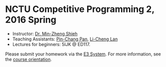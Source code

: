 # NCTU Competitive Programming 2, 2016 Spring

+   Instructor: [Dr. Min-Zheng Shieh](mailto:mzshieh@nctu.edu.tw)
+   Teaching Assistants: [Pin-Chang Pan](http://codeforces.com/profile/leopan0922), [Li-Cheng Lan](http://codeforces.com/profile/lclan)
+   Lectures for beginners: 5IJK @ ED117.

Please submit your homework via the [E3 System](https://dcpc.nctu.edu.tw/).
For more information, see the [course orientation](2016_cp2_orientation.pdf).